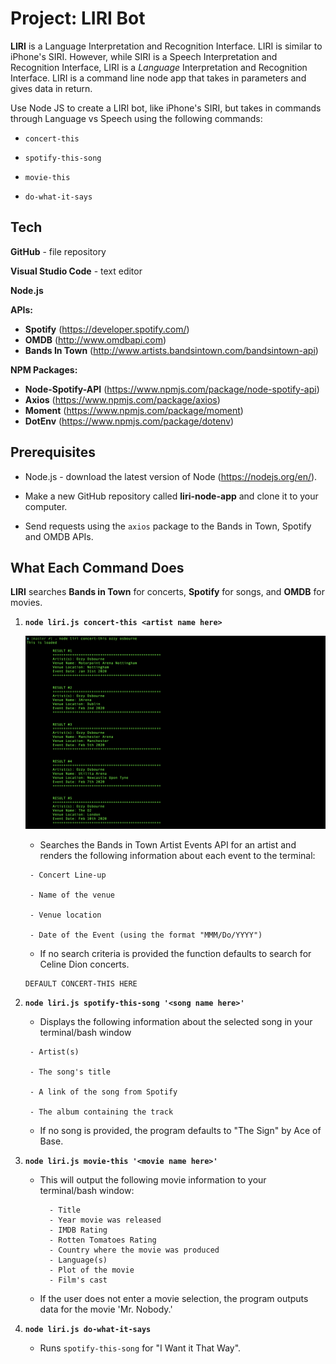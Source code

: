 # Project: LIRI Bot

**LIRI** is a Language Interpretation and Recognition Interface. LIRI is similar to iPhone's SIRI. However, while SIRI is a Speech Interpretation and Recognition Interface, LIRI is a _Language_ Interpretation and Recognition Interface. LIRI is a command line node app that takes in parameters and gives data in return.

Use Node JS to create a LIRI bot, like iPhone's SIRI, but takes in commands through Language vs Speech using the following commands:

   * `concert-this`

   * `spotify-this-song`

   * `movie-this`

   * `do-what-it-says`
   
   
## Tech

**GitHub** - file repository

**Visual Studio Code** - text editor

**Node.js**

**APIs:**

  * **Spotify** (https://developer.spotify.com/)
  * **OMDB** (http://www.omdbapi.com) 
  * **Bands In Town** (http://www.artists.bandsintown.com/bandsintown-api)

**NPM Packages:**

  * **Node-Spotify-API** (https://www.npmjs.com/package/node-spotify-api)
  * **Axios** (https://www.npmjs.com/package/axios)
  * **Moment** (https://www.npmjs.com/package/moment)
  * **DotEnv** (https://www.npmjs.com/package/dotenv)

   
## Prerequisites

- Node.js - download the latest version of Node (https://nodejs.org/en/).

- Make a new GitHub repository called **liri-node-app** and clone it to your computer.

- Send requests using the `axios` package to the Bands in Town, Spotify and OMDB APIs.

  
## What Each Command Does

**LIRI** searches **Bands in Town** for concerts, **Spotify** for songs, and **OMDB** for movies.

1. **`node liri.js concert-this <artist name here>`**

    ![Results](/images/concert-this-input.png)

   * Searches the Bands in Town Artist Events API for an artist and renders the following information about each event to the terminal:
    ```
     - Concert Line-up
     
     - Name of the venue

     - Venue location

     - Date of the Event (using the format "MMM/Do/YYYY")
    ```
    * If no search criteria is provided the function defaults to search for Celine Dion concerts.
    ```
    DEFAULT CONCERT-THIS HERE
    ```

2. **`node liri.js spotify-this-song '<song name here>'`**

   * Displays the following information about the selected song in your terminal/bash window

    ```
     - Artist(s)

     - The song's title

     - A link of the song from Spotify

     - The album containing the track
    ```
   * If no song is provided, the program defaults to "The Sign" by Ace of Base.

3. **`node liri.js movie-this '<movie name here>'`**

   * This will output the following movie information to your terminal/bash window:
     ```
       - Title
       - Year movie was released
       - IMDB Rating
       - Rotten Tomatoes Rating
       - Country where the movie was produced
       - Language(s)
       - Plot of the movie
       - Film's cast
     ```
   * If the user does not enter a movie selection, the program outputs data for the movie 'Mr. Nobody.'

4. **`node liri.js do-what-it-says`**

     * Runs `spotify-this-song` for "I Want it That Way".
     


